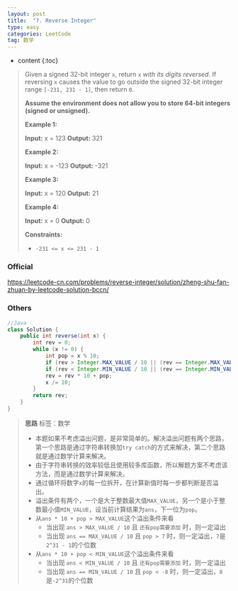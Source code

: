 ```yaml
---
layout: post
title:  "7. Reverse Integer"
type: easy
categories: LeetCode
tag: 数学
---
```


* content
{:toc}

> Given a signed 32-bit integer `x`, return `x` _with its digits reversed_. If reversing `x` causes the value to go outside the signed 32-bit integer range `[-231, 231 - 1]`, then return `0`.
>
> **Assume the environment does not allow you to store 64-bit integers (signed or unsigned).**
>
> **Example 1:**
>
> **Input:** x = 123
> **Output:** 321
>
> **Example 2:**
>
> **Input:** x = -123
> **Output:** -321
>
> **Example 3:**
>
> **Input:** x = 120
> **Output:** 21
>
> **Example 4:**
>
> **Input:** x = 0
> **Output:** 0
>
> **Constraints:**
>
> *   `-231 <= x <= 231 - 1`

### Official

https://leetcode-cn.com/problems/reverse-integer/solution/zheng-shu-fan-zhuan-by-leetcode-solution-bccn/

### Others

~~~java
//Java
class Solution {
    public int reverse(int x) {
        int rev = 0;
        while (x != 0) {
            int pop = x % 10;
            if (rev > Integer.MAX_VALUE / 10 || (rev == Integer.MAX_VALUE / 10 && pop > 7)) return 0;
            if (rev < Integer.MIN_VALUE / 10 || (rev == Integer.MIN_VALUE / 10 && pop < -8)) return 0;
            rev = rev * 10 + pop;
            x /= 10;
        }
        return rev;
    }
}
~~~

> **思路**
> 标签：数学
>
> *   本题如果不考虑溢出问题，是非常简单的。解决溢出问题有两个思路，第一个思路是通过字符串转换加`try catch`的方式来解决，第二个思路就是通过数学计算来解决。
> *   由于字符串转换的效率较低且使用较多库函数，所以解题方案不考虑该方法，而是通过数学计算来解决。
> *   通过循环将数字`x`的每一位拆开，在计算新值时每一步都判断是否溢出。
> *   溢出条件有两个，一个是大于整数最大值`MAX_VALUE`，另一个是小于整数最小值`MIN_VALUE`，设当前计算结果为`ans`，下一位为`pop`。
> *   从`ans * 10 + pop > MAX_VALUE`这个溢出条件来看
>     *   当出现 `ans > MAX_VALUE / 10` 且 `还有pop需要添加` 时，则一定溢出
>     *   当出现 `ans == MAX_VALUE / 10` 且 `pop > 7` 时，则一定溢出，`7`是`2^31 - 1`的个位数
> *   从`ans * 10 + pop < MIN_VALUE`这个溢出条件来看
>     *   当出现 `ans < MIN_VALUE / 10` 且 `还有pop需要添加` 时，则一定溢出
>     *   当出现 `ans == MIN_VALUE / 10` 且 `pop < -8` 时，则一定溢出，`8`是`-2^31`的个位数

